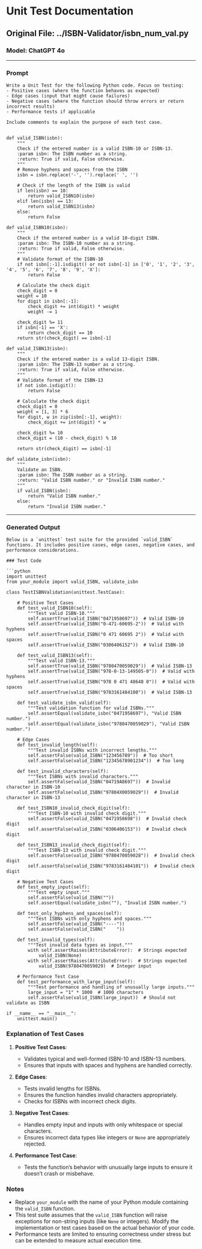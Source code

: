 # Unit Test Documentation
## Original File: ../ISBN-Validator/isbn_num_val.py

### Model: ChatGPT 4o

<hr>

### Prompt

```
Write a Unit Test for the following Python code. Focus on testing:
- Positive cases (where the function behaves as expected)
- Edge cases (input that might cause failures)
- Negative cases (where the function should throw errors or return incorrect results)
- Performance tests if applicable

Include comments to explain the purpose of each test case.


def valid_ISBN(isbn):
    """
    Check if the entered number is a valid ISBN-10 or ISBN-13.
    :param isbn: The ISBN number as a string.
    :return: True if valid, False otherwise.
    """
    # Remove hyphens and spaces from the ISBN
    isbn = isbn.replace('-', '').replace(' ', '')

    # Check if the length of the ISBN is valid
    if len(isbn) == 10:
        return valid_ISBN10(isbn)
    elif len(isbn) == 13:
        return valid_ISBN13(isbn)
    else:
        return False

def valid_ISBN10(isbn):
    """
    Check if the entered number is a valid 10-digit ISBN.
    :param isbn: The ISBN-10 number as a string.
    :return: True if valid, False otherwise.
    """
    # Validate format of the ISBN-10
    if not isbn[:-1].isdigit() or not isbn[-1] in ['0', '1', '2', '3', '4', '5', '6', '7', '8', '9', 'X']:
        return False

    # Calculate the check digit
    check_digit = 0
    weight = 10
    for digit in isbn[:-1]:
        check_digit += int(digit) * weight
        weight -= 1

    check_digit %= 11
    if isbn[-1] == 'X':
        return check_digit == 10
    return str(check_digit) == isbn[-1]

def valid_ISBN13(isbn):
    """
    Check if the entered number is a valid 13-digit ISBN.
    :param isbn: The ISBN-13 number as a string.
    :return: True if valid, False otherwise.
    """
    # Validate format of the ISBN-13
    if not isbn.isdigit():
        return False

    # Calculate the check digit
    check_digit = 0
    weight = [1, 3] * 6
    for digit, w in zip(isbn[:-1], weight):
        check_digit += int(digit) * w

    check_digit %= 10
    check_digit = (10 - check_digit) % 10

    return str(check_digit) == isbn[-1]

def validate_isbn(isbn):
    """
    Validate an ISBN.
    :param isbn: The ISBN number as a string.
    :return: "Valid ISBN number." or "Invalid ISBN number."
    """
    if valid_ISBN(isbn):
        return "Valid ISBN number."
    else:
        return "Invalid ISBN number."
```

<hr>

### Generated Output

```
Below is a `unittest` test suite for the provided `valid_ISBN` functions. It includes positive cases, edge cases, negative cases, and performance considerations.

### Test Code

```python
import unittest
from your_module import valid_ISBN, validate_isbn

class TestISBNValidation(unittest.TestCase):

    # Positive Test Cases
    def test_valid_ISBN10(self):
        """Test valid ISBN-10."""
        self.assertTrue(valid_ISBN("0471958697"))  # Valid ISBN-10
        self.assertTrue(valid_ISBN("0-471-60695-2"))  # Valid with hyphens
        self.assertTrue(valid_ISBN("0 471 60695 2"))  # Valid with spaces
        self.assertTrue(valid_ISBN("0306406152"))  # Valid ISBN-10

    def test_valid_ISBN13(self):
        """Test valid ISBN-13."""
        self.assertTrue(valid_ISBN("9780470059029"))  # Valid ISBN-13
        self.assertTrue(valid_ISBN("978-0-13-149505-0"))  # Valid with hyphens
        self.assertTrue(valid_ISBN("978 0 471 48648 0"))  # Valid with spaces
        self.assertTrue(valid_ISBN("9783161484100"))  # Valid ISBN-13

    def test_validate_isbn_valid(self):
        """Test validation function for valid ISBNs."""
        self.assertEqual(validate_isbn("0471958697"), "Valid ISBN number.")
        self.assertEqual(validate_isbn("9780470059029"), "Valid ISBN number.")

    # Edge Cases
    def test_invalid_length(self):
        """Test invalid ISBNs with incorrect lengths."""
        self.assertFalse(valid_ISBN("123456789"))  # Too short
        self.assertFalse(valid_ISBN("12345678901234"))  # Too long

    def test_invalid_characters(self):
        """Test ISBNs with invalid characters."""
        self.assertFalse(valid_ISBN("04719A8697"))  # Invalid character in ISBN-10
        self.assertFalse(valid_ISBN("97804X0059029"))  # Invalid character in ISBN-13

    def test_ISBN10_invalid_check_digit(self):
        """Test ISBN-10 with invalid check digit."""
        self.assertFalse(valid_ISBN("0471958698"))  # Invalid check digit
        self.assertFalse(valid_ISBN("0306406153"))  # Invalid check digit

    def test_ISBN13_invalid_check_digit(self):
        """Test ISBN-13 with invalid check digit."""
        self.assertFalse(valid_ISBN("9780470059028"))  # Invalid check digit
        self.assertFalse(valid_ISBN("9783161484101"))  # Invalid check digit

    # Negative Test Cases
    def test_empty_input(self):
        """Test empty input."""
        self.assertFalse(valid_ISBN(""))
        self.assertEqual(validate_isbn(""), "Invalid ISBN number.")

    def test_only_hyphens_and_spaces(self):
        """Test ISBNs with only hyphens and spaces."""
        self.assertFalse(valid_ISBN("----"))
        self.assertFalse(valid_ISBN("    "))

    def test_invalid_types(self):
        """Test invalid data types as input."""
        with self.assertRaises(AttributeError):  # Strings expected
            valid_ISBN(None)
        with self.assertRaises(AttributeError):  # Strings expected
            valid_ISBN(9780470059029)  # Integer input

    # Performance Test Case
    def test_performance_with_large_input(self):
        """Test performance and handling of unusually large inputs."""
        large_input = "1" * 1000  # 1000 characters
        self.assertFalse(valid_ISBN(large_input))  # Should not validate as ISBN

if __name__ == "__main__":
    unittest.main()
```

### Explanation of Test Cases

1. **Positive Test Cases**:
    - Validates typical and well-formed ISBN-10 and ISBN-13 numbers.
    - Ensures that inputs with spaces and hyphens are handled correctly.

2. **Edge Cases**:
    - Tests invalid lengths for ISBNs.
    - Ensures the function handles invalid characters appropriately.
    - Checks for ISBNs with incorrect check digits.

3. **Negative Test Cases**:
    - Handles empty input and inputs with only whitespace or special characters.
    - Ensures incorrect data types like integers or `None` are appropriately rejected.

4. **Performance Test Case**:
    - Tests the function’s behavior with unusually large inputs to ensure it doesn’t crash or misbehave.

### Notes

- Replace `your_module` with the name of your Python module containing the `valid_ISBN` function.
- This test suite assumes that the `valid_ISBN` function will raise exceptions for non-string inputs (like `None` or integers). Modify the implementation or test cases based on the actual behavior of your code.
- Performance tests are limited to ensuring correctness under stress but can be extended to measure actual execution time.
```